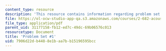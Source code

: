 ```yaml
---
content_type: resource
description: 'This resource contains information regarding problem set #1.'
file: https://ol-ocw-studio-app-qa.s3.amazonaws.com/courses/2-682-acoustical-oceanography-spring-2012/7906d22db4488e1baa7bb15196595bcc_MIT2_682S12_Homework1.pdf
file_type: application/pdf
parent_uid: 31177158-fb12-ed7c-49dc-69b06576c013
resourcetype: Document
title: 'Problem Set #1'
uid: 7906d22d-b448-8e1b-aa7b-b15196595bcc
---
```

